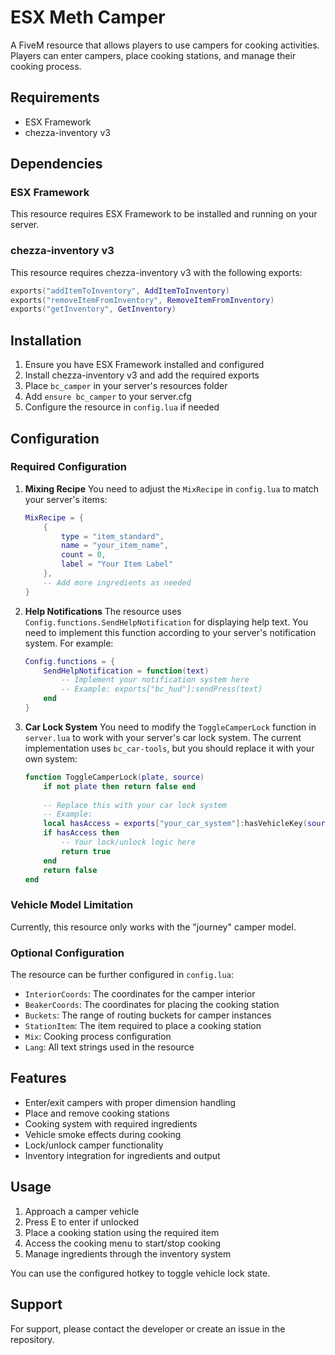 # ESX Meth Camper

A FiveM resource that allows players to use campers for cooking activities. Players can enter campers, place cooking stations, and manage their cooking process.

## Requirements

- ESX Framework
- chezza-inventory v3

## Dependencies

### ESX Framework
This resource requires ESX Framework to be installed and running on your server.

### chezza-inventory v3
This resource requires chezza-inventory v3 with the following exports:

```lua
exports("addItemToInventory", AddItemToInventory)
exports("removeItemFromInventory", RemoveItemFromInventory)
exports("getInventory", GetInventory)
```

## Installation

1. Ensure you have ESX Framework installed and configured
2. Install chezza-inventory v3 and add the required exports
3. Place `bc_camper` in your server's resources folder
4. Add `ensure bc_camper` to your server.cfg
5. Configure the resource in `config.lua` if needed

## Configuration

### Required Configuration

1. **Mixing Recipe**
   You need to adjust the `MixRecipe` in `config.lua` to match your server's items:
   ```lua
   MixRecipe = {
       {
           type = "item_standard",
           name = "your_item_name",
           count = 0,
           label = "Your Item Label"
       },
       -- Add more ingredients as needed
   }
   ```

2. **Help Notifications**
   The resource uses `Config.functions.SendHelpNotification` for displaying help text. You need to implement this function according to your server's notification system. For example:
   ```lua
   Config.functions = {
       SendHelpNotification = function(text)
           -- Implement your notification system here
           -- Example: exports["bc_hud"]:sendPress(text)
       end
   }
   ```

3. **Car Lock System**
   You need to modify the `ToggleCamperLock` function in `server.lua` to work with your server's car lock system. The current implementation uses `bc_car-tools`, but you should replace it with your own system:
   ```lua
   function ToggleCamperLock(plate, source)
       if not plate then return false end
       
       -- Replace this with your car lock system
       -- Example:
       local hasAccess = exports["your_car_system"]:hasVehicleKey(source, plate)
       if hasAccess then
           -- Your lock/unlock logic here
           return true
       end
       return false
   end
   ```

### Vehicle Model Limitation

Currently, this resource only works with the "journey" camper model.

### Optional Configuration

The resource can be further configured in `config.lua`:

- `InteriorCoords`: The coordinates for the camper interior
- `BeakerCoords`: The coordinates for placing the cooking station
- `Buckets`: The range of routing buckets for camper instances
- `StationItem`: The item required to place a cooking station
- `Mix`: Cooking process configuration
- `Lang`: All text strings used in the resource

## Features

- Enter/exit campers with proper dimension handling
- Place and remove cooking stations
- Cooking system with required ingredients
- Vehicle smoke effects during cooking
- Lock/unlock camper functionality
- Inventory integration for ingredients and output

## Usage

1. Approach a camper vehicle
2. Press E to enter if unlocked
3. Place a cooking station using the required item
4. Access the cooking menu to start/stop cooking
5. Manage ingredients through the inventory system

You can use the configured hotkey to toggle vehicle lock state.

## Support

For support, please contact the developer or create an issue in the repository.